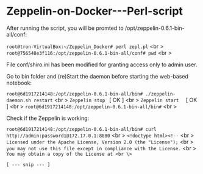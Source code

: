 # Zeppelin-on-Docker---Perl-script


After running the script, you will be promted to /opt/zeppelin-0.6.1-bin-all/conf:

``root@tron-VirtualBox:~/Zeppelin_Docker# perl zepl.pl`` <br \>
``root@756548e3f116:/opt/zeppelin-0.6.1-bin-all/conf# pwd`` <br \>


File conf/shiro.ini has been modified  for granting access only to admin user.

Go to bin folder and (re)Start the daemon before starting the web-based notebook:

``root@6d1917214148:/opt/zeppelin-0.6.1-bin-all/bin# ./zeppelin-daemon.sh restart``  <br \>
``Zeppelin stop ``                                             [  OK  ]  <br \>
``Zeppelin start  ``                                           [  OK  ] <br \>
``root@6d1917214148:/opt/zeppelin-0.6.1-bin-all/bin#``  <br \>

Check if the Zeppelin is working:

``root@6d1917214148:/opt/zeppelin-0.6.1-bin-all/bin# curl http://admin:password1@172.17.0.1:8080``  <br \>
``<!doctype html><!--`` <br \>
``Licensed under the Apache License, Version 2.0 (the "License");`` <br \>
``you may not use this file except in compliance with the License.``  <br \>
``You may obtain a copy of the License at <br \>``


``[ --- snip --- ]`` 
